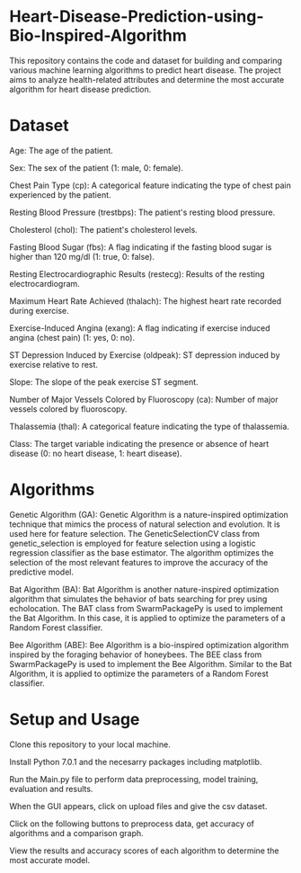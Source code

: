 # Heart-Disease-Prediction-using-Bio-Inspired-Algorithm
This repository contains the code and dataset for building and comparing various machine learning algorithms to predict heart disease. The project aims to analyze health-related attributes and determine the most accurate algorithm for heart disease prediction.

# Dataset
Age: The age of the patient.

Sex: The sex of the patient (1: male, 0: female).

Chest Pain Type (cp): A categorical feature indicating the type of chest pain experienced by the patient.

Resting Blood Pressure (trestbps): The patient's resting blood pressure.

Cholesterol (chol): The patient's cholesterol levels.

Fasting Blood Sugar (fbs): A flag indicating if the fasting blood sugar is higher than 120 mg/dl (1: true, 0: false).

Resting Electrocardiographic Results (restecg): Results of the resting electrocardiogram.

Maximum Heart Rate Achieved (thalach): The highest heart rate recorded during exercise.

Exercise-Induced Angina (exang): A flag indicating if exercise induced angina (chest pain) (1: yes, 0: no).

ST Depression Induced by Exercise (oldpeak): ST depression induced by exercise relative to rest.

Slope: The slope of the peak exercise ST segment.

Number of Major Vessels Colored by Fluoroscopy (ca): Number of major vessels colored by fluoroscopy.

Thalassemia (thal): A categorical feature indicating the type of thalassemia.

Class: The target variable indicating the presence or absence of heart disease (0: no heart disease, 1: heart disease).


# Algorithms
Genetic Algorithm (GA):
Genetic Algorithm is a nature-inspired optimization technique that mimics the process of natural selection and evolution. It is used here for feature selection.
The GeneticSelectionCV class from genetic_selection is employed for feature selection using a logistic regression classifier as the base estimator.
The algorithm optimizes the selection of the most relevant features to improve the accuracy of the predictive model.

Bat Algorithm (BA):
Bat Algorithm is another nature-inspired optimization algorithm that simulates the behavior of bats searching for prey using echolocation.
The BAT class from SwarmPackagePy is used to implement the Bat Algorithm.
In this case, it is applied to optimize the parameters of a Random Forest classifier.

Bee Algorithm (ABE):
Bee Algorithm is a bio-inspired optimization algorithm inspired by the foraging behavior of honeybees.
The BEE class from SwarmPackagePy is used to implement the Bee Algorithm.
Similar to the Bat Algorithm, it is applied to optimize the parameters of a Random Forest classifier.

# Setup and Usage
Clone this repository to your local machine.

Install Python 7.0.1 and the necesarry packages including matplotlib.

Run the Main.py file to perform data preprocessing, model training, evaluation and results.

When the GUI appears, click on upload files and give the csv dataset.

Click on the following buttons to preprocess data, get accuracy of algorithms and a comparison graph.

View the results and accuracy scores of each algorithm to determine the most accurate model.
